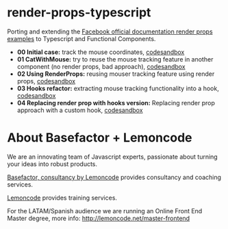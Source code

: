 # render-props-typescript
Porting and extending the [Facebook official documentation render props examples](https://en.reactjs.org/docs/render-props.html) to Typescript and Functional Components.

- **00 Initial case:** track the mouse coordinates, [codesandbox](https://codesandbox.io/s/nice-forest-yzu53
)
- **01 CatWithMouse:** try to reuse the mouse tracking feature in another component (no render props, bad approach), [codesandbox](https://codesandbox.io/s/fragrant-cookies-lwjib
)
- **02 Using RenderProps:** reusing mouser tracking feature using render props, [codesandbox](https://codesandbox.io/s/eloquent-snowflake-wpv9t
)
- **03 Hooks refactor:** extracting mouse tracking functionality into a hook, [codesandbox](https://codesandbox.io/s/runtime-glade-r1l7q
)
- **04 Replacing render prop with hooks version:** Replacing render prop approach with a custom hook, [codesandbox](https://codesandbox.io/s/distracted-sinoussi-14uy4
)

# About Basefactor + Lemoncode

We are an innovating team of Javascript experts, passionate about turning your ideas into robust products.

[Basefactor, consultancy by Lemoncode](http://www.basefactor.com) provides consultancy and coaching services.

[Lemoncode](http://lemoncode.net/services/en/#en-home) provides training services.

For the LATAM/Spanish audience we are running an Online Front End Master degree, more info: http://lemoncode.net/master-frontend





